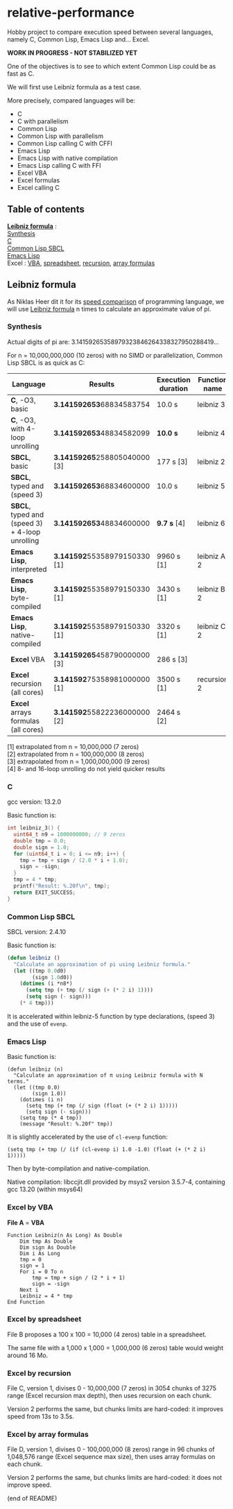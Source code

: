 # relative-performance

Hobby project to compare execution speed between several languages, namely C, Common Lisp, Emacs Lisp and... Excel.

**WORK IN PROGRESS - NOT STABILIZED YET**

One of the objectives is to see to which extent Common Lisp could be as fast as C.

We will first use Leibniz formula as a test case.

More precisely, compared languages will be:  
- C  
- C with parallelism  
- Common Lisp  
- Common Lisp with parallelism  
- Common Lisp calling C with CFFI  
- Emacs Lisp  
- Emacs Lisp with native compilation  
- Emacs Lisp calling C with FFI  
- Excel VBA  
- Excel formulas  
- Excel calling C


## Table of contents

**[Leibniz formula](#leibniz-formula)** :  
[Synthesis](#synthesis)  
[C](#c)  
[Common Lisp SBCL](#common-lisp-sbcl)  
[Emacs Lisp](#emacs-lisp)  
Excel : [VBA](#excel-by-VBA), [spreadsheet](#excel-by-spreadsheet), [recursion](#excel-by-recursion), [array formulas](#excel-by-array-formulas)

## Leibniz formula

As Niklas Heer dit it for its [speed comparison](https://github.com/niklas-heer/speed-comparison) of programming language, we will use [Leibniz formula](https://en.wikipedia.org/wiki/Leibniz_formula_for_%CF%80) n times to calculate an approximate value of pi.

### Synthesis

Actual digits of pi are: 3.14159265358979323846264338327950288419...

For n = 10,000,000,000 (10 zeros) with no SIMD or parallelization, Common Lisp SBCL is as quick as C:

| Language                                         | Results                        | Execution duration | Function name |
|--------------------------------------------------|--------------------------------|--------------------|---------------|
| **C**, -O3, basic                                | **3.141592653**68834583754     | 10.0 s             | leibniz 3     |
| **C**, -O3, with 4-loop unrolling                | **3.141592653**48834582099     | **10.0 s**         | leibniz 4     |
| **SBCL**, basic                                  | **3.14159265**258805040000 [3] | 177 s [3]          | leibniz 2     |
| **SBCL**, typed and (speed 3)                    | **3.141592653**68834600000     | 10.0 s             | leibniz 5     |
| **SBCL**, typed and (speed 3) + 4-loop unrolling | **3.141592653**48834600000     | **9.7 s** [4]      | leibniz 6     |
| **Emacs Lisp**, interpreted                      | **3.141592**55358979150330 [1] | 9960 s [1]         | leibniz A 2   |
| **Emacs Lisp**, byte-compiled                    | **3.141592**55358979150330 [1] | 3430 s [1]         | leibniz B 2   |
| **Emacs Lisp**, native-compiled                  | **3.141592**55358979150330 [1] | 3320 s [1]         | leibniz C 2   |
| **Excel** VBA                                    | **3.14159265**458790000000 [3] | 286 s [3]          |               |
| **Excel** recursion (all cores)                  | **3.141592**75358981000000 [1] | 3500 s [1]         | recursion 2   |
| **Excel** arrays formulas (all cores)            | **3.141592**55822236000000 [2] | 2464 s [2]         |               |


[1] extrapolated from n = 10,000,000 (7 zeros)  
[2] extrapolated from n = 100,000,000 (8 zeros)  
[3] extrapolated from n = 1,000,000,000 (9 zeros)  
[4] 8- and 16-loop unrolling do not yield quicker results

### C

gcc version: 13.2.0

Basic function is:
``` C
int leibniz_3() {
  uint64_t n9 = 1000000000; // 9 zeros
  double tmp = 0.0;
  double sign = 1.0;
  for (uint64_t i = 0; i <= n9; i++) {
    tmp = tmp + sign / (2.0 * i + 1.0);
    sign = -sign;
  }
  tmp = 4 * tmp;
  printf("Result: %.20f\n", tmp);
  return EXIT_SUCCESS;
}
```

### Common Lisp SBCL

SBCL version: 2.4.10

Basic function is:

``` lisp
(defun leibniz ()
  "Calculate an approximation of pi using Leibniz formula."
  (let ((tmp 0.0d0)
        (sign 1.0d0))
    (dotimes (i *n8*)
      (setq tmp (+ tmp (/ sign (+ (* 2 i) 1))))
      (setq sign (- sign)))
    (* 4 tmp)))
```

It is accelerated within leibniz-5 function by type declarations, (speed 3) and the use of `evenp`.


### Emacs Lisp

Basic function is:

``` elisp
(defun leibniz (n)
  "Calculate an approximation of π using Leibniz formula with N terms."
  (let ((tmp 0.0)
        (sign 1.0))
    (dotimes (i n)
      (setq tmp (+ tmp (/ sign (float (+ (* 2 i) 1)))))
      (setq sign (- sign)))
    (setq tmp (* 4 tmp))
    (message "Result: %.20f" tmp))
```

It is slightly accelerated by the use of `cl-evenp` function:
```elisp
(setq tmp (+ tmp (/ (if (cl-evenp i) 1.0 -1.0) (float (+ (* 2 i) 1)))))
```

Then by byte-compilation and native-compilation.

Native compilation: libccjit.dll provided by msys2 version 3.5.7-4, containing gcc 13.20 (within msys64)

### Excel by VBA

**File A** = **VBA**

``` VBA
Function Leibniz(n As Long) As Double
    Dim tmp As Double
    Dim sign As Double
    Dim i As Long
    tmp = 0
    sign = 1
    For i = 0 To n
        tmp = tmp + sign / (2 * i + 1)
        sign = -sign
    Next i
    Leibniz = 4 * tmp
End Function
```
### Excel by spreadsheet

File B proposes a 100 x 100 = 10,000 (4 zeros) table in a spreadsheet.

The same file with a 1,000 x 1,000 = 1,000,000 (6 zeros) table would weight around 16 Mo.

### Excel by recursion

File C, version 1, divises 0 - 10,000,000 (7 zeros) in 3054 chunks of 3275 range (Excel recursion max depth), then uses recursion on each chunk.

Version 2 performs the same, but chunks limits are hard-coded: it improves speed from 13s to 3.5s.

### Excel by array formulas

File D, version 1, divises 0 - 100,000,000 (8 zeros) range in 96 chunks of 1,048,576 range (Excel sequence max size), then uses array formulas on each chunk.

Version 2 performs the same, but chunks limits are hard-coded: it does not improve speed.

(end of README)
